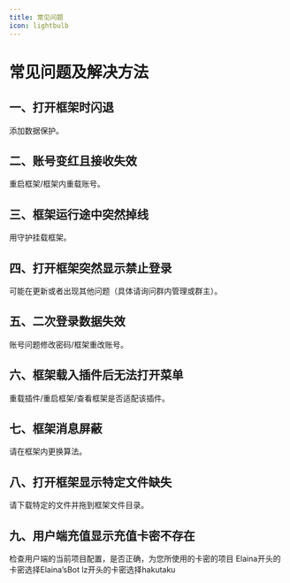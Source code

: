 ```yaml
---
title: 常见问题
icon: lightbulb
---
```


# 常见问题及解决方法

## 一、打开框架时闪退
添加数据保护。

## 二、账号变红且接收失效
重启框架/框架内重载账号。

## 三、框架运行途中突然掉线
用守护挂载框架。

## 四、打开框架突然显示禁止登录
可能在更新或者出现其他问题（具体请询问群内管理或群主）。

## 五、二次登录数据失效
账号问题修改密码/框架重改账号。

## 六、框架载入插件后无法打开菜单
重载插件/重启框架/查看框架是否适配该插件。

## 七、框架消息屏蔽
请在框架内更换算法。

## 八、打开框架显示特定文件缺失
请下载特定的文件并拖到框架文件目录。

## 九、用户端充值显示充值卡密不存在

检查用户端的当前项目配置，是否正确，为您所使用的卡密的项目
Elaina开头的卡密选择Elaina’sBot
lz开头的卡密选择hakutaku